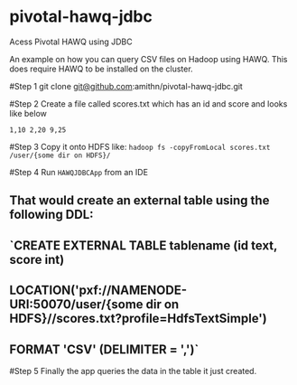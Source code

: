 # pivotal-hawq-jdbc
Acess Pivotal HAWQ using JDBC 

An example on how you can query CSV files on Hadoop using HAWQ. 
This does require HAWQ to be installed on the cluster.

#Step 1
git clone git@github.com:amithn/pivotal-hawq-jdbc.git

#Step 2 
Create a file called scores.txt which has an id and score and looks like below

`1,10
2,20
9,25`

#Step 3
Copy it onto HDFS like:
`hadoop fs -copyFromLocal scores.txt /user/{some dir on HDFS}/`

#Step 4
Run `HAWQJDBCApp` from an IDE 

That would create an external table using the following DDL:
--
`CREATE EXTERNAL TABLE tablename (id text, score int) 
--
LOCATION('pxf://NAMENODE-URI:50070/user/{some dir on HDFS}//scores.txt?profile=HdfsTextSimple') 
--
FORMAT 'CSV'  (DELIMITER = ',')` 
--

#Step 5
Finally the app queries the data in the table it just created. 





